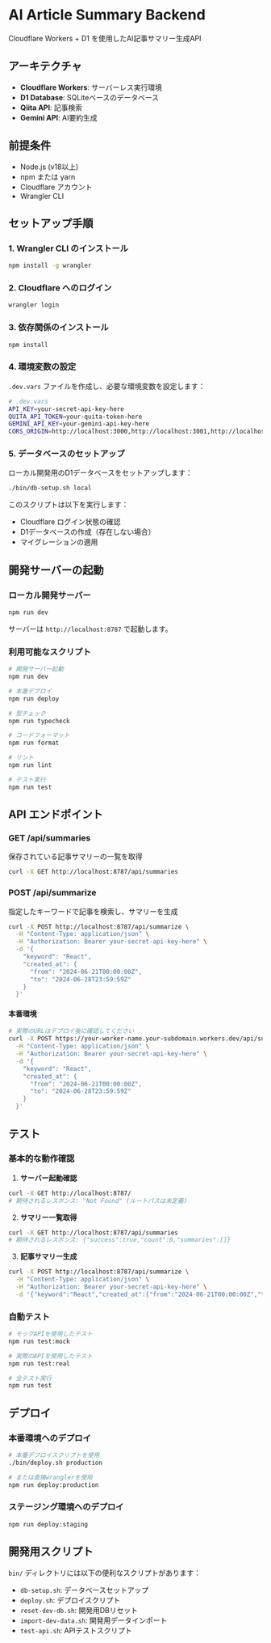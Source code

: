 # AI Article Summary Backend

Cloudflare Workers + D1 を使用したAI記事サマリー生成API

## アーキテクチャ

- **Cloudflare Workers**: サーバーレス実行環境
- **D1 Database**: SQLiteベースのデータベース
- **Qiita API**: 記事検索
- **Gemini API**: AI要約生成

## 前提条件

- Node.js (v18以上)
- npm または yarn
- Cloudflare アカウント
- Wrangler CLI

## セットアップ手順

### 1. Wrangler CLI のインストール

```bash
npm install -g wrangler
```

### 2. Cloudflare へのログイン

```bash
wrangler login
```

### 3. 依存関係のインストール

```bash
npm install
```

### 4. 環境変数の設定

`.dev.vars` ファイルを作成し、必要な環境変数を設定します：

```bash
# .dev.vars
API_KEY=your-secret-api-key-here
QUITA_API_TOKEN=your-quita-token-here
GEMINI_API_KEY=your-gemini-api-key-here
CORS_ORIGIN=http://localhost:3000,http://localhost:3001,http://localhost:5173 
```

### 5. データベースのセットアップ

ローカル開発用のD1データベースをセットアップします：

```bash
./bin/db-setup.sh local
```

このスクリプトは以下を実行します：
- Cloudflare ログイン状態の確認
- D1データベースの作成（存在しない場合）
- マイグレーションの適用

## 開発サーバーの起動

### ローカル開発サーバー

```bash
npm run dev
```

サーバーは `http://localhost:8787` で起動します。

### 利用可能なスクリプト

```bash
# 開発サーバー起動
npm run dev

# 本番デプロイ
npm run deploy

# 型チェック
npm run typecheck

# コードフォーマット
npm run format

# リント
npm run lint

# テスト実行
npm run test
```

## API エンドポイント

### GET /api/summaries
保存されている記事サマリーの一覧を取得

```bash
curl -X GET http://localhost:8787/api/summaries
```

### POST /api/summarize
指定したキーワードで記事を検索し、サマリーを生成

```bash
curl -X POST http://localhost:8787/api/summarize \
  -H "Content-Type: application/json" \
  -H "Authorization: Bearer your-secret-api-key-here" \
  -d '{
    "keyword": "React",
    "created_at": {
      "from": "2024-06-21T00:00:00Z",
      "to": "2024-06-28T23:59:59Z"
    }
  }'
```

#### 本番環境
```bash
# 実際のURLはデプロイ後に確認してください
curl -X POST https://your-worker-name.your-subdomain.workers.dev/api/summarize \
  -H "Content-Type: application/json" \
  -H "Authorization: Bearer your-secret-api-key-here" \
  -d '{
    "keyword": "React",
    "created_at": {
      "from": "2024-06-21T00:00:00Z",
      "to": "2024-06-28T23:59:59Z"
    }
  }'
```

## テスト

### 基本的な動作確認

1. **サーバー起動確認**
```bash
curl -X GET http://localhost:8787/
# 期待されるレスポンス: "Not Found" (ルートパスは未定義)
```

2. **サマリー一覧取得**
```bash
curl -X GET http://localhost:8787/api/summaries
# 期待されるレスポンス: {"success":true,"count":0,"summaries":[]}
```

3. **記事サマリー生成**
```bash
curl -X POST http://localhost:8787/api/summarize \
  -H "Content-Type: application/json" \
  -H "Authorization: Bearer your-secret-api-key-here" \
  -d '{"keyword":"React","created_at":{"from":"2024-06-21T00:00:00Z","to":"2024-06-28T23:59:59Z"}}'
```

### 自動テスト

```bash
# モックAPIを使用したテスト
npm run test:mock

# 実際のAPIを使用したテスト
npm run test:real

# 全テスト実行
npm run test
```

## デプロイ

### 本番環境へのデプロイ

```bash
# 本番デプロイスクリプトを使用
./bin/deploy.sh production

# または直接wranglerを使用
npm run deploy:production
```

### ステージング環境へのデプロイ

```bash
npm run deploy:staging
```
## 開発用スクリプト

`bin/` ディレクトリには以下の便利なスクリプトがあります：

- `db-setup.sh`: データベースセットアップ
- `deploy.sh`: デプロイスクリプト
- `reset-dev-db.sh`: 開発用DBリセット
- `import-dev-data.sh`: 開発用データインポート
- `test-api.sh`: APIテストスクリプト